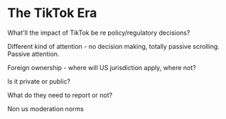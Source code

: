 # The TikTok Era

What'll the impact of TikTok be re policy/regulatory decisions?

Different kind of attention - no decision making, totally passive scrolling. Passive attention.

Foreign ownership - where will US jurisdiction apply, where not?

Is it private or public?

What do they need to report or not?

Non us moderation norms